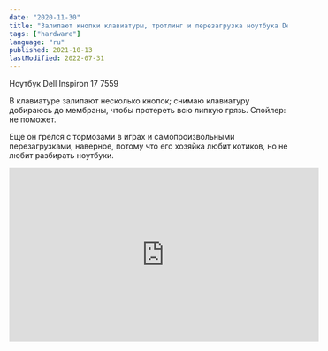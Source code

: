 ```yaml
---
date: "2020-11-30"
title: "Залипают кнопки клавиатуры, тротлинг и перезагрузка ноутбука Dell Inspiron 17 7559"
tags: ["hardware"]
language: "ru"
published: 2021-10-13
lastModified: 2022-07-31
---
```


Ноутбук Dell Inspiron 17 7559

В клавиатуре залипают несколько кнопок; снимаю клавиатуру добираюсь до мембраны, чтобы протереть всю липкую грязь. Спойлер: не поможет.

Еще он грелся с тормозами в играх и самопроизвольными перезагрузками, наверное, потому что его хозяйка любит котиков, но не любит разбирать ноутбуки.

<iframe width="560" height="315" src="https://www.youtube-nocookie.com/embed/MULLtkhHS9o" frameborder="0" allow="accelerometer; autoplay; clipboard-write; encrypted-media; gyroscope; picture-in-picture" allowfullscreen></iframe>

